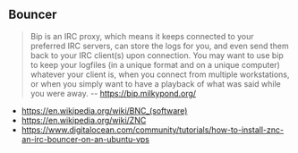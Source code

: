## Bouncer

> Bip is an IRC proxy, which means it keeps connected to your preferred IRC servers, can store the logs for you, and even send them back to your IRC client(s) upon connection.
> You may want to use bip to keep your logfiles (in a unique format and on a unique computer) whatever your client is, when you connect from multiple workstations, or when you simply want to have a playback of what was said while you were away.
> -- https://bip.milkypond.org/

- https://en.wikipedia.org/wiki/BNC_(software)
- https://en.wikipedia.org/wiki/ZNC
- https://www.digitalocean.com/community/tutorials/how-to-install-znc-an-irc-bouncer-on-an-ubuntu-vps
